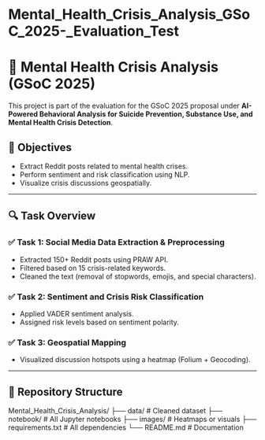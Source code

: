 # Mental_Health_Crisis_Analysis_GSoC_2025-_Evaluation_Test
# 🧠 Mental Health Crisis Analysis (GSoC 2025)

This project is part of the evaluation for the GSoC 2025 proposal under **AI-Powered Behavioral Analysis for Suicide Prevention, Substance Use, and Mental Health Crisis Detection**.

## 📌 Objectives

- Extract Reddit posts related to mental health crises.
- Perform sentiment and risk classification using NLP.
- Visualize crisis discussions geospatially.

---

## 🔍 Task Overview

### ✅ Task 1: Social Media Data Extraction & Preprocessing
- Extracted 150+ Reddit posts using PRAW API.
- Filtered based on 15 crisis-related keywords.
- Cleaned the text (removal of stopwords, emojis, and special characters).

### ✅ Task 2: Sentiment and Crisis Risk Classification
- Applied VADER sentiment analysis.
- Assigned risk levels based on sentiment polarity.

### ✅ Task 3: Geospatial Mapping
- Visualized discussion hotspots using a heatmap (Folium + Geocoding).

---

## 📂 Repository Structure
Mental_Health_Crisis_Analysis/ ├── data/ # Cleaned dataset ├── notebook/ # All Jupyter notebooks ├── images/ # Heatmaps or visuals ├── requirements.txt # All dependencies └── README.md # Documentation


